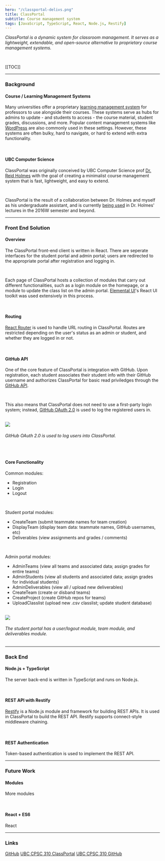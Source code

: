 ```yaml
---
hero: "/classportal-delivs.png"
title: ClassPortal
subtitle: Course management system
tags: [JavaScript, TypeScript, React, Node.js, Restify]
---
```


_ClassPortal is a dynamic system for classroom management. It serves as a lightweight,
extendable, and open-source alternative to proprietary course management systems._

<br>

[[TOC]]

<hr>

### Background

#### Course / Learning Management Systems

Many universities offer a proprietary [learning management system][lms] for professors to
use alongside their courses. These systems serve as hubs for admins to update - and students
to access - the course material, student grades, discussions, and more. Popular content
management systems like [WordPress][wordpress] are also commonly used in these settings.
However, these systems are often bulky, hard to navigate, or hard to extend with extra
functionality.

<br>

#### UBC Computer Science

ClassPortal was originally conceived by UBC Computer Science prof [Dr. Reid Holmes][reid]
with the goal of creating a minimalist course management system that is fast, lightweight,
and easy to extend.

<br>

ClassPortal is the result of a collaboration between Dr. Holmes and myself as his undergraduate
assistant, and is currently [being used][skaha] in Dr. Holmes' lectures in the 2016W semester
and beyond.

<hr>

### Front End Solution

#### Overview

The ClassPortal front-end client is written in React. There are seperate interfaces for
the student portal and admin portal; users are redirected to the appropriate portal after
registration and logging in. 

<br>

Each page of ClassPortal hosts a collection of modules that carry out different functionalities,
such as a login module on the homepage, or a module to update the class list on the admin portal. 
[Elemental UI][elemental]'s React UI toolkit was used extensively in this process.

<br>

#### Routing

[React Router][router] is used to handle URL routing in ClassPortal. Routes are restricted
depending on the user's status as an admin or student, and whether they are logged in or not.

<br>

#### GitHub API

One of the core feature of ClassPortal is integration with GitHub. Upon registration, each
student associates their student info with their GitHub username and authorizes ClassPortal
for basic read priviledges through the [GitHub API][github-api].

<br>

This also means that ClassPortal does not need to use a first-party login system; instead,
[GitHub OAuth 2.0][github-oauth] is used to log the registered users in.

<br>

<img src="/github-auth.png" />

###### GitHub OAuth 2.0 is used to log users into ClassPortal.

<br>


#### Core Functionality

Common modules:
* Registration
* Login
* Logout

<br>

Student portal modules:

* CreateTeam (submit teammate names for team creation)
* DisplayTeam (display team data: teammate names, GitHub usernames, etc)
* Deliverables (view assignments and grades / comments)

<br>

Admin portal modules: 

* AdminTeams (view all teams and associated data; assign grades for entire teams)
* AdminStudents (view all students and associated data; assign grades for individual students)
* AdminDeliverables (view all / upload new deliverables)
* CreateTeam (create or disband teams)
* CreateProject (create GitHub repos for teams)
* UploadClasslist (upload new .csv classlist; update student database)

<br>

<img src="/classportal-delivs.png" />

###### The student portal has a user/logout module, team module, and deliverables module.

<hr>

### Back End

#### Node.js + TypeScript

The server back-end is written in TypeScript and runs on Node.js.

<br>

#### REST API with Restify

[Restify][restify] is a Node.js module and framework for building REST APIs. It is used
in ClassPortal to build the REST API. Restify supports connect-style middleware chaining.

<br>

#### REST Authentication

Token-based authentication is used to implement the REST API.

<hr> 

### Future Work

#### Modules

More modules

<br>

#### React + ES6

React

<hr> 

### Links

[GitHub][github] [UBC CPSC 310 ClassPortal][skaha] [UBC CPSC 310 GitHub][skaha] 

[reid]: <https://www.cs.ubc.ca/people/reid-holmes>
[cpsc310]: <https://github.com/ubccpsc/310/tree/2016sept>
[lms]: <https://en.wikipedia.org/wiki/Learning_management_system>
[wordpress]: <https://wordpress.com/>
[drupal]: <https://www.drupal.org/>
[elemental]: <http://elemental-ui.com/>
[router]: <https://github.com/ReactTraining/react-router>
[github-api]: <https://developer.github.com/v3/>
[github-oauth]: <https://developer.github.com/v3/oauth/>
[restify]: <http://restify.com/>
[github]: <https://github.com/ubccpsc/classportal/>
[skaha]: <http://skaha.cs.ubc.ca:8020>
